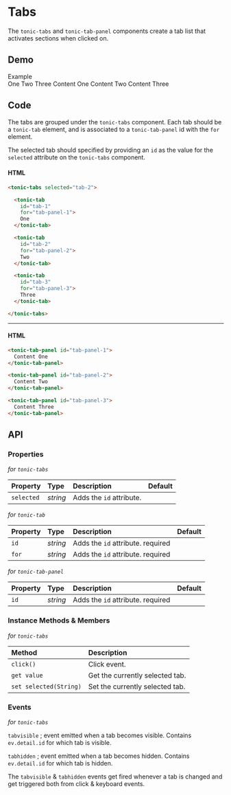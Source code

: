 # Tabs
The `tonic-tabs` and `tonic-tab-panel` components create a tab list that activates sections when clicked on.

## Demo

<div class="example">
  <div class="header">Example</div>
  <div class="content">
    <tonic-tabs selected="tab-2">
      <tonic-tab
        id="tab-1"
        for="tab-panel-1">One</tonic-tab>
      <tonic-tab
        id="tab-2"
        for="tab-panel-2">Two</tonic-tab>
      <tonic-tab
        id="tab-3"
        for="tab-panel-3">Three</tonic-tab>
    </tonic-tabs>
    <tonic-tab-panel id="tab-panel-1">
      Content One
    </tonic-tab-panel>
    <tonic-tab-panel id="tab-panel-2">
      Content Two
    </tonic-tab-panel>
    <tonic-tab-panel id="tab-panel-3">
      Content Three
    </tonic-tab-panel>
  </div>
</div>

## Code

The tabs are grouped under the `tonic-tabs` component. Each tab should be a
`tonic-tab` element, and is associated to a `tonic-tab-panel` id with the
`for` element.

The selected tab should specified by providing an `id` as the value
for the `selected` attribute on the `tonic-tabs` component.

#### HTML
```html
<tonic-tabs selected="tab-2">

  <tonic-tab
    id="tab-1"
    for="tab-panel-1">
    One
  </tonic-tab>

  <tonic-tab
    id="tab-2"
    for="tab-panel-2">
    Two
  </tonic-tab>

  <tonic-tab
    id="tab-3"
    for="tab-panel-3">
    Three
  </tonic-tab>

</tonic-tabs>
```

---

#### HTML

```html
<tonic-tab-panel id="tab-panel-1">
  Content One
</tonic-tab-panel>

<tonic-tab-panel id="tab-panel-2">
  Content Two
</tonic-tab-panel>

<tonic-tab-panel id="tab-panel-3">
  Content Three
</tonic-tab-panel>
```

## API

### Properties

*for `tonic-tabs`*

| Property | Type | Description | Default |
| :--- | :--- | :--- | :--- |
| `selected` | *string* | Adds the `id` attribute. | |

*for `tonic-tab`*

| Property | Type | Description | Default |
| :--- | :--- | :--- | :--- |
| `id` | *string* | Adds the `id` attribute. <span class="req">required</span> | |
| `for` | *string* | Adds the `id` attribute. <span class="req">required</span> | |

*for `tonic-tab-panel`*

| Property | Type | Description | Default |
| :--- | :--- | :--- | :--- |
| `id` | *string* | Adds the `id` attribute. <span class="req">required</span> | |

### Instance Methods & Members

*for `tonic-tabs`*

| Method | Description |
| :--- | :--- |
| `click()` | Click event. |
| `get value` | Get the currently selected tab. |
| `set selected(String)` | Set the currently selected tab. |

### Events

*for `tonic-tabs`*

`tabvisible` ; event emitted when a tab becomes visible. Contains
`ev.detail.id` for which tab is visible.

`tabhidden` ; event emitted when a tab becomes hidden. Contains
`ev.detail.id` for which tab is hidden.

The `tabvisible` & `tabhidden` events get fired whenever a tab
is changed and get triggered both from click & keyboard events.

